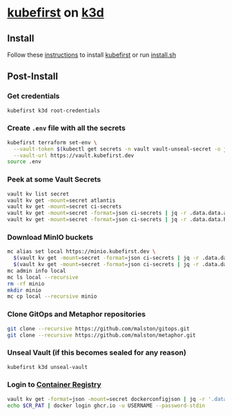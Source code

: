 # [kubefirst](https://docs.kubefirst.io/k3d/quick-start/install) on [k3d](https://k3d.io/)

## Install

Follow these [instructions](https://docs.kubefirst.io/k3d/quick-start/install) to install [kubefirst](https://docs.kubefirst.io/) or run [install.sh](hack/install.sh)

## Post-Install

### Get credentials

  ```sh
  kubefirst k3d root-credentials
  ```

### Create `.env` file with all the secrets

  ```sh
  kubefirst terraform set-env \
    --vault-token $(kubectl get secrets -n vault vault-unseal-secret -o jsonpath='{.data.root-token}' | base64 -d) \
    --vault-url https://vault.kubefirst.dev
  source .env
  ```

### Peek at some Vault Secrets

  ```sh
  vault kv list secret
  vault kv get -mount=secret atlantis
  vault kv get -mount=secret ci-secrets
  vault kv get -mount=secret -format=json ci-secrets | jq -r .data.data.accesskey
  vault kv get -mount=secret -format=json ci-secrets | jq -r .data.data.PERSONAL_ACCESS_TOKEN
  ```

### Download MinIO buckets

  ```sh
  mc alias set local https://minio.kubefirst.dev \
    $(vault kv get -mount=secret -format=json ci-secrets | jq -r .data.data.accesskey) \
    $(vault kv get -mount=secret -format=json ci-secrets | jq -r .data.data.secretkey)
  mc admin info local
  mc ls local --recursive
  rm -rf minio
  mkdir minio
  mc cp local --recursive minio
  ```

### Clone GitOps and Metaphor repositories

  ```sh
  git clone --recursive https://github.com/malston/gitops.git
  git clone --recursive https://github.com/malston/metaphor.git
  ```
  
### Unseal Vault (if this becomes sealed for any reason)

  ```sh
  kubefirst k3d unseal-vault
  ```

### Login to [Container Registry](https://docs.github.com/en/packages/working-with-a-github-packages-registry/working-with-the-container-registry)

  ```sh
  vault kv get -format=json -mount=secret dockerconfigjson | jq -r '.data.data.dockerconfig' | jq -r '.auths."ghcr.io".auth' | base64 --decode
  echo $CR_PAT | docker login ghcr.io -u USERNAME --password-stdin
  ```
